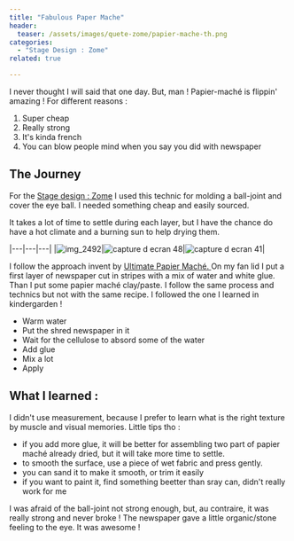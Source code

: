```yaml
---
title: "Fabulous Paper Mache"
header:
  teaser: /assets/images/quete-zome/papier-mache-th.png
categories:
  - "Stage Design : Zome"
related: true

--- 
```


I never thought I will said that one day. But, man ! Papier-maché is flippin' amazing ! For different reasons :

1. Super cheap
2. Really strong
3. It's kinda french
4. You can blow people mind when you say you did with newspaper

## The Journey

For the [Stage design : Zome](https://zuperninja.github.io/blog/portfolio/quete-zome/) I used this technic for molding a ball-joint and cover the eye ball. I needed something cheap and easily sourced.

It takes a lot of time to settle during each layer, but I have the chance do have a hot climate and a burning sun to help drying them.

|---|---|---|
|![img_2492](https://user-images.githubusercontent.com/25099826/36713321-9bc35266-1bbf-11e8-9abb-98271453047c.JPG)|![capture d ecran 48](https://user-images.githubusercontent.com/25099826/36713344-af4a759e-1bbf-11e8-8d1f-47ebb9046e74.png)|![capture d ecran 41](https://user-images.githubusercontent.com/25099826/36713352-b59d720c-1bbf-11e8-8393-23de541c6c50.png)|

I follow the approach invent by [Ultimate Papier Maché. ](https://www.ultimatepapermache.com/paper-mache-clay)
On my fan lid I put a first layer of newspaper cut in stripes with a mix of water and white glue.
Than I put some papier maché clay/paste. I follow the same process and technics but not with the same recipe. I followed the one I learned in kindergarden !

- Warm water
- Put the shred newspaper in it
- Wait for the cellulose to absord some of the water
- Add glue
- Mix a lot
- Apply


## What I learned : 

I didn't use measurement, because I prefer to learn what is the right texture by muscle and visual memories. 
Little tips tho :
- if you add more glue, it will be better for assembling two part of papier maché already dried, but it will take more time to settle.
- to smooth the surface, use a piece of wet fabric and press gently.
- you can sand it to make it smooth, or trim it easily
- if you want to paint it, find something beetter than sray can, didn't really work for me

I was afraid of the ball-joint not strong enough, but, au contraire, it was really strong and never broke ! The newspaper gave a little organic/stone feeling to the eye. It was awesome !

